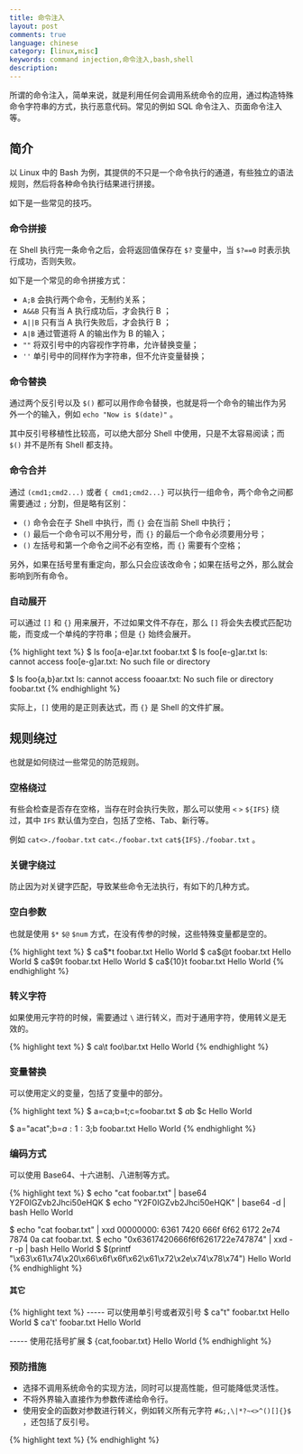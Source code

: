 ```yaml
---
title: 命令注入
layout: post
comments: true
language: chinese
category: [linux,misc]
keywords: command injection,命令注入,bash,shell
description:
---
```


所谓的命令注入，简单来说，就是利用任何会调用系统命令的应用，通过构造特殊命令字符串的方式，执行恶意代码。常见的例如 SQL 命令注入、页面命令注入等。

<!-- more -->

## 简介

以 Linux 中的 Bash 为例，其提供的不只是一个命令执行的通道，有些独立的语法规则，然后将各种命令执行结果进行拼接。

如下是一些常见的技巧。

### 命令拼接

在 Shell 执行完一条命令之后，会将返回值保存在 `$?` 变量中，当 `$?==0` 时表示执行成功，否则失败。

如下是一个常见的命令拼接方式：

* `A;B` 会执行两个命令，无制约关系；
* `A&&B` 只有当 A 执行成功后，才会执行 B ；
* `A||B` 只有当 A 执行失败后，才会执行 B ；
* `A|B` 通过管道将 A 的输出作为 B 的输入；
* `""` 将双引号中的内容视作字符串，允许替换变量；
* `''` 单引号中的同样作为字符串，但不允许变量替换；

### 命令替换

通过两个反引号以及 `$()` 都可以用作命令替换，也就是将一个命令的输出作为另外一个的输入，例如 `echo "Now is $(date)"` 。

其中反引号移植性比较高，可以绝大部分 Shell 中使用，只是不太容易阅读；而 `$()` 并不是所有 Shell 都支持。

### 命令合并

通过 `(cmd1;cmd2...)` 或者 `{ cmd1;cmd2...}` 可以执行一组命令，两个命令之间都需要通过 `;` 分割，但是略有区别：

* `()` 命令会在子 Shell 中执行，而 `{}` 会在当前 Shell 中执行；
* `()` 最后一个命令可以不用分号，而 `{}` 的最后一个命令必须要用分号；
* `()` 左括号和第一个命令之间不必有空格，而 `{}` 需要有个空格；

另外，如果在括号里有重定向，那么只会应该改命令；如果在括号之外，那么就会影响到所有命令。

### 自动展开

可以通过 `[]` 和 `{}` 用来展开，不过如果文件不存在，那么 `[]` 将会失去模式匹配功能，而变成一个单纯的字符串；但是 `{}` 始终会展开。

{% highlight text %}
$ ls foo[a-e]ar.txt
foobar.txt
$ ls foo[e-g]ar.txt
ls: cannot access foo[e-g]ar.txt: No such file or directory

$ ls foo{a,b}ar.txt
ls: cannot access fooaar.txt: No such file or directory
foobar.txt
{% endhighlight %}

实际上，`[]` 使用的是正则表达式，而 `{}` 是 Shell 的文件扩展。

## 规则绕过

也就是如何绕过一些常见的防范规则。

### 空格绕过

有些会检查是否存在空格，当存在时会执行失败，那么可以使用 `<` `>` `${IFS}` 绕过，其中 `IFS` 默认值为空白，包括了空格、Tab、新行等。

例如 `cat<>./foobar.txt` `cat<./foobar.txt` `cat${IFS}./foobar.txt` 。

### 关键字绕过

防止因为对关键字匹配，导致某些命令无法执行，有如下的几种方式。

### 空白参数

也就是使用 `$*` `$@` `$num` 方式，在没有传参的时候，这些特殊变量都是空的。

{% highlight text %}
$ ca$*t foobar.txt
Hello World
$ ca$@t foobar.txt
Hello World
$ ca$9t foobar.txt
Hello World
$ ca${10}t foobar.txt
Hello World
{% endhighlight %}

### 转义字符

如果使用元字符的时候，需要通过 `\` 进行转义，而对于通用字符，使用转义是无效的。

{% highlight text %}
$ ca\t foo\bar.txt
Hello World
{% endhighlight %}

### 变量替换

可以使用定义的变量，包括了变量中的部分。

{% highlight text %}
$ a=ca;b=t;c=foobar.txt
$ $a$b $c
Hello World

$ a="acat";b=${a:1:3};$b foobar.txt
Hello World
{% endhighlight %}

### 编码方式

可以使用 Base64、十六进制、八进制等方式。

{% highlight text %}
$ echo "cat foobar.txt" | base64
Y2F0IGZvb2Jhci50eHQK
$ echo "Y2F0IGZvb2Jhci50eHQK" | base64 -d | bash
Hello World

$ echo "cat foobar.txt" | xxd
00000000: 6361 7420 666f 6f62 6172 2e74 7874 0a    cat foobar.txt.
$ echo "0x63617420666f6f6261722e747874" | xxd -r -p | bash
Hello World
$ $(printf "\x63\x61\x74\x20\x66\x6f\x6f\x62\x61\x72\x2e\x74\x78\x74")
Hello World
{% endhighlight %}

#### 其它

{% highlight text %}
----- 可以使用单引号或者双引号
$ ca"t" foobar.txt
Hello World
$ ca't' foobar.txt
Hello World

----- 使用花括号扩展
$ {cat,foobar.txt}
Hello World
{% endhighlight %}

<!--
https://blog.zeddyu.info/2019/01/17/%E5%91%BD%E4%BB%A4%E6%89%A7%E8%A1%8C/
-->

### 预防措施

* 选择不调用系统命令的实现方法，同时可以提高性能，但可能降低灵活性。
* 不将外界输入直接作为参数传递给命令行。
* 使用安全的函数对参数进行转义，例如转义所有元字符 `#&;,\|*?~<>^()[]{}$` ，还包括了反引号。


{% highlight text %}
{% endhighlight %}

